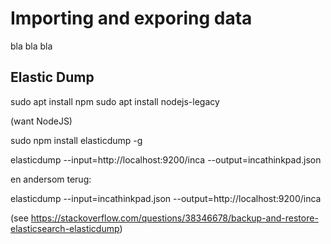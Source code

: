# Importing and exporing data

bla
bla
bla

## Elastic Dump

sudo apt install npm
sudo apt install nodejs-legacy



(want NodeJS)

sudo npm install elasticdump -g


elasticdump --input=http://localhost:9200/inca --output=incathinkpad.json

en andersom terug:

elasticdump  --input=incathinkpad.json --output=http://localhost:9200/inca

(see https://stackoverflow.com/questions/38346678/backup-and-restore-elasticsearch-elasticdump)